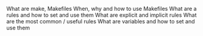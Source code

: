 
What are make, Makefiles
When, why and how to use Makefiles
What are a rules and how to set and use them
What are explicit and implicit rules
What are the most common / useful rules
What are variables and how to set and use them
